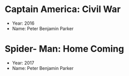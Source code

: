 # Captain America: Civil War
- Year: 2016
- Name: Peter Benjamin Parker
# Spider- Man: Home Coming
- Year: 2017
- Name: Peter Benjamin Parker
